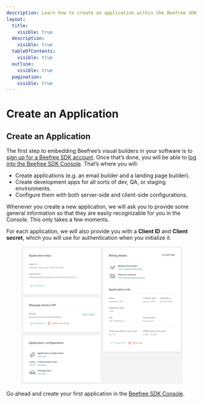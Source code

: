 ```yaml
---
description: Learn how to create an application within the Beefree SDK Developer Console.
layout:
  title:
    visible: true
  description:
    visible: true
  tableOfContents:
    visible: true
  outline:
    visible: true
  pagination:
    visible: true
---
```


# Create an Application

## Create an Application

The first step to embedding Beefree’s visual builders in your software is to[ sign up for a Beefree SDK account](https://developers.beefree.io/accounts/signup/). Once that’s done, you will be able to [log into the Beefree SDK Console](https://developers.beefree.io/accounts/login/).  That’s where you will:

* Create applications (e.g. an email builder and a landing page builder).
* Create development apps for all sorts of dev, QA, or staging environments.
* Configure them with both server-side and client-side configurations.

Whenever you create a new application, we will ask you to provide some general information so that they are easily recognizable for you in the Console. This only takes a few moments.

For each application, we will also provide you with a **Client ID** and **Client secret**, which you will use for authentication when you initialize it.

<figure><img src="../.gitbook/assets/beefree_sdk_dev_portal_app_details-1024x876.png" alt=""><figcaption></figcaption></figure>

Go ahead and create your first application in the [Beefree SDK Console](https://developers.beefree.io/subscriptions/).

